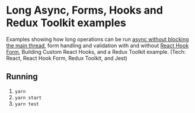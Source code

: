 # Long Async, Forms, Hooks and Redux Toolkit examples

Examples showing how long operations can be run [async without blocking the main thread](https://snyk.io/blog/nodejs-how-even-quick-async-functions-can-block-the-event-loop-starve-io/), form handling and validation with and without [React Hook Form](https://react-hook-form.com), Building Custom React Hooks, and a Redux Toolkit example. (Tech: React, React Hook Form, Redux Toolkit, and Jest)

## Running

1. `yarn`
2. `yarn start`
3. `yarn test`
